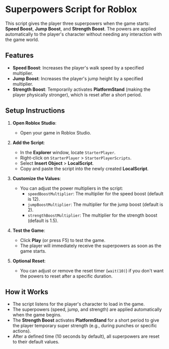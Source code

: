 # Superpowers Script for Roblox

This script gives the player three superpowers when the game starts: **Speed Boost**, **Jump Boost**, and **Strength Boost**. The powers are applied automatically to the player's character without needing any interaction with the game world.

## Features

- **Speed Boost**: Increases the player's walk speed by a specified multiplier.
- **Jump Boost**: Increases the player's jump height by a specified multiplier.
- **Strength Boost**: Temporarily activates **PlatformStand** (making the player physically stronger), which is reset after a short period.

## Setup Instructions

1. **Open Roblox Studio**:
   - Open your game in Roblox Studio.

2. **Add the Script**:
   - In the **Explorer** window, locate `StarterPlayer`.
   - Right-click on `StarterPlayer` > `StarterPlayerScripts`.
   - Select **Insert Object** > **LocalScript**.
   - Copy and paste the script into the newly created **LocalScript**.

3. **Customize the Values**:
   - You can adjust the power multipliers in the script:
     - `speedBoostMultiplier`: The multiplier for the speed boost (default is 12).
     - `jumpBoostMultiplier`: The multiplier for the jump boost (default is 2).
     - `strengthBoostMultiplier`: The multiplier for the strength boost (default is 1.5).

4. **Test the Game**:
   - Click **Play** (or press F5) to test the game.
   - The player will immediately receive the superpowers as soon as the game starts.

5. **Optional Reset**:
   - You can adjust or remove the reset timer (`wait(10)`) if you don't want the powers to reset after a specific duration.

## How it Works

- The script listens for the player's character to load in the game.
- The superpowers (speed, jump, and strength) are applied automatically when the game begins.
- The **Strength Boost** activates **PlatformStand** for a short period to give the player temporary super strength (e.g., during punches or specific actions).
- After a defined time (10 seconds by default), all superpowers are reset to their default values.


